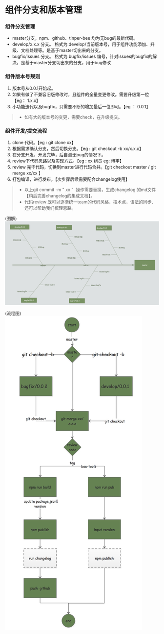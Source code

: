 # 组件分支和版本管理

### 组件分支管理

- master分支，npm、github、tinper-bee 均为无bug的最新代码。
- develop/x.x.x 分支。 格式为:develop/当前版本号，用于组件功能添加、升级、文档处理等。是基于master切出来的分支。
- bugfix/issues 分支。 格式为:bugfix/issues 编号，针对issues的bugfix的解决，是基于master分支切出来的分支，用于bug修改

### 组件版本号规则

1. 版本号从0.0.1开始起。
2. 如果有做了不兼容旧版修改时，且组件的全量变更修改。需要升级第一位【eg： 1.x.x】
3. 小功能迭代以及bugfix，只需要不断的增加最后一位即可。【eg ： 0.0.1】

>* 如有大的版本号的变更，需要check，在升级提交。

### 组件开发/提交流程

1. clone 代码。【eg : git clone xx】
2. 根据需求确认分支，然后切换分支。【eg : git checkout -b xx/x.x.x】
3. 在分支开发，开发完毕，后自测无bug的情况下。
4. review下代码思路以及实现方式。【eg : xx 组员 eg: 博宇】
5. review 完毕代码，切换到master进行代码合并。【git checkout master / git merge xx/xx 】
6. 打包编译，进行发布。【次步骤后续需要配合changelog使用】

>* 以上git commit -m " xx "  操作需要替换，生成changelog 的md文件【稍后完善changelog的集成文档】。
> * 代码review 既可以逐渐统一team的代码风格、技术点，语法的同步、还可以帮助我们梳理思路。

(图解)
![](media/15093423504762/15094350133475.jpg)

(流程图)
![](media/15093423504762/15094483064241.jpg)



